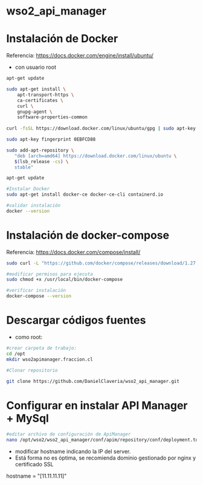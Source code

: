 # wso2_api_manager

# Instalación de Docker

Referencia: https://docs.docker.com/engine/install/ubuntu/

* con usuario root
```bash
apt-get update

sudo apt-get install \
    apt-transport-https \
    ca-certificates \
    curl \
    gnupg-agent \
    software-properties-common
    
curl -fsSL https://download.docker.com/linux/ubuntu/gpg | sudo apt-key add -

sudo apt-key fingerprint 0EBFCD88

sudo add-apt-repository \
   "deb [arch=amd64] https://download.docker.com/linux/ubuntu \
   $(lsb_release -cs) \
   stable"

apt-get update

#Instalar Docker
sudo apt-get install docker-ce docker-ce-cli containerd.io

#validar instalación
docker --version
```

# Instalación de docker-compose

Referencia: https://docs.docker.com/compose/install/

```bash
sudo curl -L "https://github.com/docker/compose/releases/download/1.27.4/docker-compose-$(uname -s)-$(uname -m)" -o /usr/local/bin/docker-compose

#modificar permisos para ejecuta
sudo chmod +x /usr/local/bin/docker-compose

#verificar instalación
docker-compose --version
```

# Descargar códigos fuentes

* como root:

```bash
#crear carpeta de trabajo: 
cd /opt
mkdir wso2apimanager.fraccion.cl

#Clonar repositorio

git clone https://github.com/DanielClaveria/wso2_api_manager.git
```
# Configurar en instalar API Manager + MySql

```bash
#editar archivo de configuración de ApiManager
nano /opt/wso2/wso2_api_manager/conf/apim/repository/conf/deployment.toml
```
* modificar hostname indicando la IP del server.
* Está forma no es óptima, se recomienda dominio gestionado por nginx y certificado SSL

hostname = "[11.11.11.11]"

